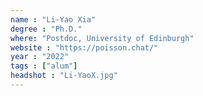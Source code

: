 ```yaml
---
name : "Li-Yao Xia"
degree : "Ph.D."
where: "Postdoc, University of Edinburgh"
website : "https://poisson.chat/"
year : "2022"
tags : ["alum"]
headshot : "Li-YaoX.jpg"
---
```

